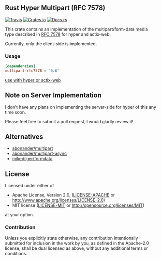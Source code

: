 ## Rust Hyper Multipart (RFC 7578)

[![Travis](https://img.shields.io/travis/jeizsm/rust-multipart-rfc7578.svg)](https://travis-ci.org/jeizsm/rust-multipart-rfc7578)
[![Crates.io](https://img.shields.io/crates/v/multipart-rfc7578.svg)](https://crates.io/crates/multipart-rfc7578)
[![Docs.rs](https://docs.rs/multipart-rfc7578/badge.svg)](https://docs.rs/multipart-rfc7578/)

This crate contains an implementation of the multipart/form-data media
type described in [RFC 7578](https://tools.ietf.org/html/rfc7578) for
hyper and actix-web.

Currently, only the client-side is implemented.

### Usage

```toml
[dependencies]
multipart-rfc7578 = "0.6"
```

[use with hyper or actix-web](https://docs.rs/multipart-rfc7578/0.6/multipart_rfc7578/trait.SetBody.html#tymethod.set_body)

## Note on Server Implementation

I don't have any plans on implementing the server-side for hyper of this any time soon.

Please feel free to submit a pull request, I would gladly review it!

## Alternatives

  * [abonander/multipart](https://github.com/abonander/multipart)
  * [abonander/multipart-async](https://crates.io/crates/multipart-async)
  * [mikedilger/formdata](https://github.com/mikedilger/formdata)

## License

Licensed under either of

 * Apache License, Version 2.0, ([LICENSE-APACHE](LICENSE-APACHE) or http://www.apache.org/licenses/LICENSE-2.0)
 * MIT license ([LICENSE-MIT](LICENSE-MIT) or http://opensource.org/licenses/MIT)

at your option.

### Contribution

Unless you explicitly state otherwise, any contribution intentionally submitted for inclusion in the work by you, as defined in the Apache-2.0 license, shall be dual licensed as above, without any additional terms or conditions.
